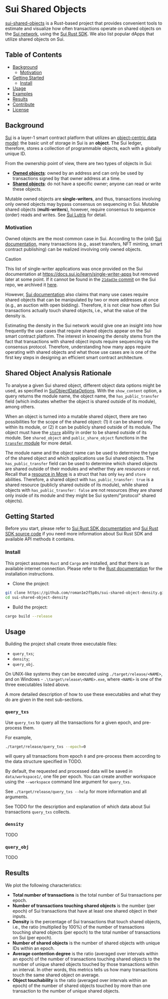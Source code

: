 # Sui Shared Objects

[sui-shared-objects](https://github.com/roman1e2f5p8s/sui-shared-objects) 
is a Rust-based project that provides convenient tools to estimate and 
visualize how often transactions operate on shared objects on the [Sui 
network](https://sui.io/), using the [Sui Rust 
SDK](https://docs.sui.io/references/rust-sdk). We also list popular dApps 
that utilize shared objects on Sui.

## Table of Contents

- [Background](#background)
    - [Motivation](#motivation)
- [Getting Started](#getting-started)
    - [Install](#install)
- [Usage](#usage)
- [Examples](#examples)
- [Results](#results)
- [Contribute](#contribute)
- [License](#license)

## Background

[Sui](https://docs.sui.io/paper/sui.pdf) is a layer-1 smart contract platform 
that utilizes an [object-centric data 
model](https://docs.sui.io/concepts/object-model): the basic unit 
of storage in Sui is an **object**. The Sui ledger, therefore, stores a 
collection of programmable objects, each with a globally unique ID.

From the ownership point of view, there are two types of objects in Sui:
- [**Owned 
objects**](https://docs.sui.io/concepts/object-ownership/address-owned): owned 
by an address and can only be used by transactions signed by that owner 
address at a time. 
- [**Shared objects**](https://docs.sui.io/concepts/object-ownership/shared): 
do not have a specific owner; anyone can read or write these objects.

Mutable owned objects are **single-writers**, and thus, transactions involving 
only owned objects may bypass consensus on sequencing in Sui. Mutable shared 
objects (**multi-writers**), however, require consensus to sequence (order) 
reads and writes. See [Sui Lutris](https://arxiv.org/abs/2310.18042) for 
detail.

### Motivation

Owned objects are the most common case in Sui. According to the (*old*) [Sui 
documentation](https://github.com/MystenLabs/sui/blob/21dad3ec1f2caf03ac4310e8e033fd6987c392bf/doc/src/learn/single-writer-apps.md), 
many transactions (e.g., asset transfers, NFT minting, smart contract 
publishing) can be realized involving only owned objects.

> [!CAUTION]
> This list of single-writer applications was once provided on the Sui 
> documentation at https://docs.sui.io/learn/single-writer-apps but removed 
> later at some point. If it cannot be found in the [`21dad3e` 
> commit](https://github.com/MystenLabs/sui/blob/21dad3ec1f2caf03ac4310e8e033fd6987c392bf/doc/src/learn/single-writer-apps.md) 
> on the Sui repo, we archived it [here]().

However, 
[Sui documentation](https://docs.sui.io/learn/how-sui-works#transactions-on-shared-objects) 
also claims that many use cases require shared objects that can be manipulated by two or 
more addresses at once (e.g., an auction with open bidding). Therefore, it is not clear how 
often Sui transactions actually touch shared objects, i.e., what the value of the density is. 

Estimating the density in the Sui network would give one an insight into how frequently the use
cases that require shared objects appear on the Sui smart contract platform. The interest in 
knowing the density stems from the fact that transactions with shared object inputs 
require sequencing via the consensus protocol. Therefore, understanding how many apps require
operating with shared objects and what those use cases are is one of the first key steps in 
designing an efficient smart contract architecture.

## Shared Object Analysis Rationale

To analyse a given Sui shared object, different object data options might be used, as specified in
[SuiObjectDataOptions](https://github.com/MystenLabs/sui/blob/2456e2888c15fd843be3370d395f18cafb753563/crates/sui-json-rpc-types/src/sui_object.rs#L326).
With the `show_content` option, a query returns the module name, the object name, the 
`has_public_transfer` field (which indicates whether the object is shared outside 
of its module), among others.

When an object is turned into a mutable shared object, 
there are two possibilities for the scope of the shared object:
(1) it can be shared only within its module, or 
(2) it can be publicly shared outside of its module. The object must have the 
[`store`](https://github.com/MystenLabs/sui/blob/284bf584b46bc3704d0c48cf478923987749a665/sui-execution/latest/sui-adapter/src/programmable_transactions/context.rs#L119)
ability in order to be shared outside of its module. See `shared_object` and
`public_share_object` functions in the 
[`transfer` module](https://suiexplorer.com/object/0x0000000000000000000000000000000000000000000000000000000000000002?module=transfer&network=mainnet)
for more detail.

The module name and the object name can be used to determine the type of the shared object
and which applications use Sui shared objects.
The `has_public_transfer` field can be used to determine which shared objects are shared
outside of their modules and whether they are *resources* or not. 
Recall that a [resource in Move](https://move-book.com/resources/what-is-resource.html) 
is a struct that has only `key` and `store` abilities. Therefore, a shared object with 
`has_public_transfer: true` is a shared resource (publicly shared outside of its module),
while shared objects with `has_public_transfer: false` are not resources 
(they are shared only inside of its module and they might be Sui system/"protocol" shared objects).

## Getting Started

Before you start, please refer to [Sui Rust SDK documentation](https://docs.sui.io/build/rust-sdk)
and 
[Sui Rust SDK source code](https://github.com/MystenLabs/sui/blob/main/crates/sui-sdk/src/apis.rs)
if you need more information about Sui Rust SDK and available API methods it contains.

### Install

This project assumes `Rust` and `Cargo` are installed, and that there is an available 
internet connection. Please refer to the 
[Rust documentation](https://doc.rust-lang.org/cargo/getting-started/installation.html) 
for the installation instructions.

- Clone the project:
```bash
git clone https://github.com/roman1e2f5p8s/sui-shared-object-density.git
cd sui-shared-object-density
```

- Build the project:
```bash
cargo build --release
```

## Usage
Building the project shall create three executable files:
- `query_txs`;
- `density`;
- `query_obj`.

On UNIX-like systems they can be executed using `./target/release/<NAME>`, and
on Windows - `.\target\release\<NAME>.exe`, where `<NAME>` is one of the three executables 
listed above.

A more detailed description of how to use these executables and what they do are given in the next sub-sections.

### `query_txs`
Use `query_txs` to query all the transactions for a given epoch, and pre-process them.

For example,
```bash
./target/release/query_txs --epoch=0
```
will query all transactions from epoch `0` and pre-process them according to the data
structure specified in TODO.

By default, the requested and processed data will be saved in `data/workspace1/`, one file 
per epoch. You can create another workspace using the `--workspace` command line
argument for `query_txs`.

See `./target/release/query_txs --help` for more information and all arguments.

See TODO for the description and explanation of which data about Sui transactions `query_txs`
collects.

### `density`
TODO

### `query_obj`
TODO

## Results
We plot the following characteristics:
- **Total number of transactions** is the total number of Sui transactions per epoch.
- **Number of transactions touching shared objects** is the number (per epoch) of Sui transactions 
that have at least one shared object in their inputs.
- **Density** is the percentage of Sui transactions that touch shared objects, i.e.,
the ratio (multiplied by 100%) of the number of transactions touching shared objects 
(per epoch) to the total number of transactions on Sui (per epoch).
- **Number of shared objects** is the number of shared objects with unique IDs within an epoch.
- **Average contention degree** is the ratio (averaged over intervals within an epoch) of 
the number of transactions touching shared objects to the number of unique shared objects
touched by those transactions within an interval. In other words, this metrics 
tells us how many transactions touch the same shared object on average.
- **Object touchability** is the ratio (averaged over intervals within an epoch) of
the number of shared objects touched by more than one transaction to
the number of unique shared objects. 
